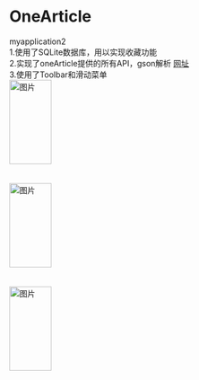 # OneArticle
myapplication2 <br>
1.使用了SQLite数据库，用以实现收藏功能<br>
2.实现了oneArticle提供的所有API，gson解析 [网址](https://github.com/jokermonn/-Api/blob/master/OneArticle.md)<br>
3.使用了Toolbar和滑动菜单 <br>
<img src="https://github.com/roger1245/OneArticle/blob/master/Screenshot_2019-02-22-22-08-40-112_com.example.q.myapplication2.png" width="75" height="150" alt="图片"/> <br><br><br>
<img src="https://github.com/roger1245/OneArticle/blob/master/Screenshot_2019-02-22-22-08-48-371_com.example.q.myapplication2.png" width="75" height="150" alt="图片"/> <br><br><br>
<img src="https://github.com/roger1245/OneArticle/blob/master/Screenshot_2019-02-22-22-08-55-822_com.example.q.myapplication2.png" width="75" height="150" alt="图片"/> <br><br><br>
